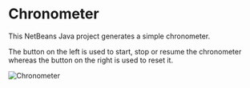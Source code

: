 # Chronometer

This NetBeans Java project generates a simple chronometer.

The button on the left is used to start, stop or resume the chronometer whereas the button on the right is used to reset it.

![Chronometer](https://user-images.githubusercontent.com/24528466/105922043-17499500-603a-11eb-9bee-fa59537943be.JPG)

